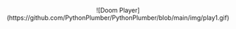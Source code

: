 <p align="center">
![Doom Player](https://github.com/PythonPlumber/PythonPlumber/blob/main/img/play1.gif)
</p>
